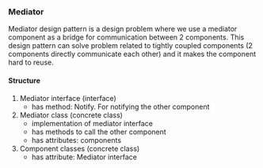 ### Mediator

Mediator design pattern is a design problem where we use a mediator component as a bridge for communication between 2 components.
This design pattern can solve problem related to tightly coupled components (2 components directly communicate each other) and it makes the component hard to reuse.

#### Structure
1. Mediator interface (interface)
    - has method: Notify. For notifying the other component
2. Mediator class (concrete class)
    - implementation of mediator interface
    - has methods to call the other component
    - has attributes: components
3. Component classes (concrete class)
    - has attribute: Mediator interface